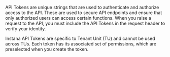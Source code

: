 API Tokens are unique strings that are used to authenticate and authorize access to the API. These are used to secure API endpoints and ensure that only authorized users can access certain functions. When you raise a request to the API, you must include the API Tokens in the request header to verify your identity.

Instana API Tokens are specific to Tenant Unit (TU) and cannot be used across TUs. Each token has its associated set of permissions, which are preselected when you create the token.
